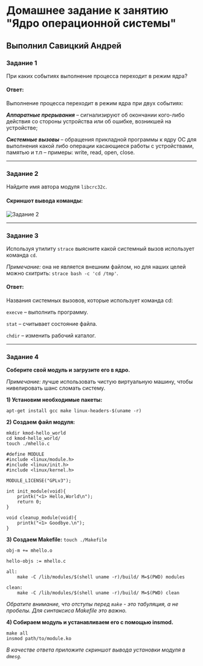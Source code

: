 # Домашнее задание к занятию "Ядро операционной системы"

## Выполнил Савицкий Андрей

### Задание 1

При каких событиях выполнение процесса переходит в режим ядра?

#### Ответ:

Выполнение процесса переходит в режим ядра при двух событиях: 

***Аппаратные прерывания*** – сигнализируют об окончании кого-либо действия со стороны устройства или об ошибке, возникшей на устройстве; 

***Системные вызовы*** – обращения прикладной программы к ядру ОС для выполнения какой либо операции касающиеся работы с устройствами, памятью и т.п – примеры: write, read, open, close.  

---

### Задание 2

Найдите имя автора модуля `libcrc32c`.

#### Cкриншот вывода команды:

![Задание 2](https://github.com/user-attachments/assets/24943ce6-1f94-422a-9b08-55499a0a17db)

---
### Задание 3

Используя утилиту `strace` выясните какой системный вызов использует команда `cd`.

*Примечание:* она не является внешним файлом, но для наших целей можно схитрить: `strace bash -c 'cd /tmp'`.

#### Ответ:

Названия системных вызовов, которые использует команда cd: 

`еxecve` – выполнить программу.  

`stat` – считывает состояние файла.  

`chdir` – изменить рабочий каталог.  

---

### Задание 4

**Соберите свой модуль и загрузите его в ядро.**

*Примечание:* лучше использовать чистую виртуальную машину, чтобы нивелировать шанс сломать систему.

**1) Установим необходимые пакеты:**

`apt-get install gcc make linux-headers-$(uname -r)`

**2) Создаем файл модуля:**

```
mkdir kmod-hello_world
cd kmod-hello_world/
touch ./mhello.c
```

```
#define MODULE
#include <linux/module.h>
#include <linux/init.h>
#include <linux/kernel.h>

MODULE_LICENSE("GPLv3");

int init_module(void){
    printk("<1> Hello,World\n");
    return 0;
}

void cleanup_module(void){
    printk("<1> Goodbye.\n");
}
```

**3) Создаем Makefile:**
`touch ./Makefile`

```
obj-m += mhello.o

hello-objs := mhello.c

all:
	make -C /lib/modules/$(shell uname -r)/build/ M=$(PWD) modules

clean:
	make -C /lib/modules/$(shell uname -r)/build/ M=$(PWD) clean
```
_Обратите внимание, что отступы перед `make` - это табуляция, а не пробелы. Для синтаксиса Makefile это важно._

**4) Собираем модуль и устанавливаем его с помощью insmod.**
```
make all
insmod path/to/module.ko
```

*В качестве ответа приложите скриншот вывода установки модуля в `dmesg`.*
